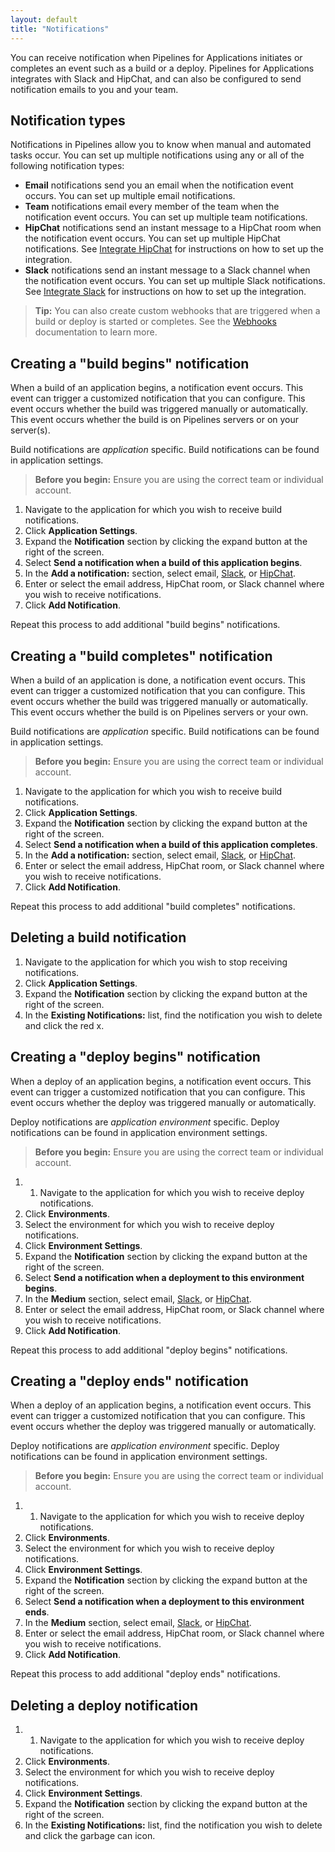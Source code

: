 ```yaml
---
layout: default
title: "Notifications"
---
```


You can receive notification when Pipelines for Applications initiates or completes an event such as a build or a deploy. Pipelines for Applications integrates with Slack and HipChat, and can also be configured to send notification emails to you and your team. 

## Notification types

Notifications in Pipelines allow you to know when manual and automated tasks occur. You can set up multiple notifications using any or all of the following notification types:

* **Email** notifications send you an email when the notification event occurs. You can set up multiple email notifications.
* **Team** notifications email every member of the team when the notification event occurs. You can set up multiple team notifications.
* **HipChat** notifications send an instant message to a HipChat room when the notification event occurs. You can set up multiple HipChat notifications. See [Integrate HipChat](./integrate-hipchat.html) for instructions on how to set up the integration. 
* **Slack** notifications send an instant message to a Slack channel when the notification event occurs. You can set up multiple Slack notifications. See [Integrate Slack](./integrate-slack.html) for instructions on how to set up the integration.

> **Tip:** You can also create custom webhooks that are triggered when a build or deploy is started or completes. See the [Webhooks](./webhook.html) documentation to learn more.

## Creating a "build begins" notification

When a build of an application begins, a notification event occurs. This event can trigger a customized notification that you can configure. This event occurs whether the build was triggered manually or automatically. This event occurs whether the build is on Pipelines servers or on your server(s).

Build notifications are <i>application</i> specific. Build notifications can be found in application settings. 

> **Before you begin:** Ensure you are using the correct team or individual account.

1. Navigate to the application for which you wish to receive build notifications.
1. Click **Application Settings**.
1. Expand the **Notification** section by clicking the expand button at the right of the screen.
1. Select **Send a notification when a build of this application begins**.
1. In the **Add a notification:** section, select email, [Slack](./integrate-slack.html), or [HipChat](./integrate-hipchat.html).
1. Enter or select the email address, HipChat room, or Slack channel where you wish to receive notifications. 
1. Click **Add Notification**. 

Repeat this process to add additional "build begins" notifications. 

## Creating a "build completes" notification

When a build of an application is done, a notification event occurs. This event can trigger a customized notification that you can configure. This event occurs whether the build was triggered manually or automatically. This event occurs whether the build is on Pipelines servers or your own.

Build notifications are <i>application</i> specific. Build notifications can be found in application settings. 

> **Before you begin:** Ensure you are using the correct team or individual account.

1. Navigate to the application for which you wish to receive build notifications.
1. Click **Application Settings**.
1. Expand the **Notification** section by clicking the expand button at the right of the screen.
1. Select **Send a notification when a build of this application completes**.
1. In the **Add a notification:** section, select email, [Slack](./integrate-slack.html), or [HipChat](./integrate-hipchat.html).
1. Enter or select the email address, HipChat room, or Slack channel where you wish to receive notifications. 
1. Click **Add Notification**. 

Repeat this process to add additional "build completes" notifications. 

## Deleting a build notification

1. Navigate to the application for which you wish to stop receiving notifications.
1. Click **Application Settings**.
1. Expand the **Notification** section by clicking the expand button at the right of the screen.
1. In the **Existing Notifications:** list, find the notification you wish to delete and click the red x. 

## Creating a "deploy begins" notification

When a deploy of an application begins, a notification event occurs. This event can trigger a customized notification that you can configure. This event occurs whether the deploy was triggered manually or automatically.

Deploy notifications are <i>application environment</i> specific. Deploy notifications can be found in application environment settings. 

> **Before you begin:** Ensure you are using the correct team or individual account.

1. 1. Navigate to the application for which you wish to receive deploy notifications.
1. Click **Environments**.
1. Select the environment for which you wish to receive deploy notifications.
1. Click **Environment Settings**. 
1. Expand the **Notification** section by clicking the expand button at the right of the screen.
1. Select **Send a notification when a deployment to this environment begins**. 
1. In the **Medium** section, select email, [Slack](./integrate-slack.html), or [HipChat](./integrate-hipchat.html).
1. Enter or select the email address, HipChat room, or Slack channel where you wish to receive notifications. 
1. Click **Add Notification**. 

Repeat this process to add additional "deploy begins" notifications. 

## Creating a "deploy ends" notification

When a deploy of an application begins, a notification event occurs. This event can trigger a customized notification that you can configure. This event occurs whether the deploy was triggered manually or automatically.

Deploy notifications are <i>application environment</i> specific. Deploy notifications can be found in application environment settings. 

> **Before you begin:** Ensure you are using the correct team or individual account.

1. 1. Navigate to the application for which you wish to receive deploy notifications.
1. Click **Environments**.
1. Select the environment for which you wish to receive deploy notifications.
1. Click **Environment Settings**. 
1. Expand the **Notification** section by clicking the expand button at the right of the screen.
1. Select **Send a notification when a deployment to this environment ends**. 
1. In the **Medium** section, select email, [Slack](./integrate-slack.html), or [HipChat](./integrate-hipchat.html).
1. Enter or select the email address, HipChat room, or Slack channel where you wish to receive notifications. 
1. Click **Add Notification**. 

Repeat this process to add additional "deploy ends" notifications. 

## Deleting a deploy notification

1. 1. Navigate to the application for which you wish to receive deploy notifications.
1. Click **Environments**.
1. Select the environment for which you wish to receive deploy notifications.
1. Click **Environment Settings**. 
1. Expand the **Notification** section by clicking the expand button at the right of the screen.
1. In the **Existing Notifications:** list, find the notification you wish to delete and click the garbage can icon. 




